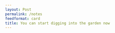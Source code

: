 ```yaml
---
layout: Post
permalink: /notes
feedformat: card
title: You can start digging into the garden now
---
```

